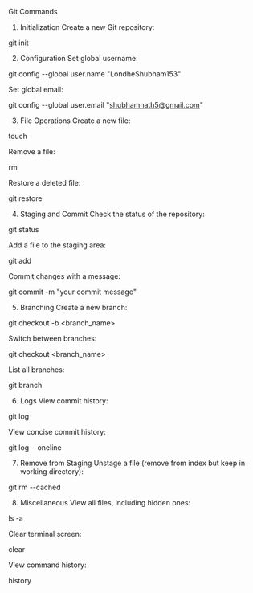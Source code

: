 Git Commands
1. Initialization
Create a new Git repository:

git init

2. Configuration
Set global username:

git config --global user.name "LondheShubham153"

Set global email:

git config --global user.email "shubhamnath5@gmail.com"

3. File Operations
Create a new file:

touch <filename>

Remove a file:

rm <filename>

Restore a deleted file:

git restore <filename>

4. Staging and Commit
Check the status of the repository:

git status

Add a file to the staging area:

git add <filename>

Commit changes with a message:

git commit -m "your commit message"

5. Branching
Create a new branch:

git checkout -b <branch_name>

Switch between branches:

git checkout <branch_name>

List all branches:

git branch

6. Logs
View commit history:

git log

View concise commit history:

git log --oneline

7. Remove from Staging
Unstage a file (remove from index but keep in working directory):

git rm --cached <filename>

8. Miscellaneous
View all files, including hidden ones:

ls -a

Clear terminal screen:

clear

View command history:

history
